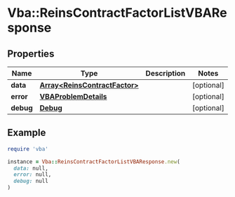 # Vba::ReinsContractFactorListVBAResponse

## Properties

| Name | Type | Description | Notes |
| ---- | ---- | ----------- | ----- |
| **data** | [**Array&lt;ReinsContractFactor&gt;**](ReinsContractFactor.md) |  | [optional] |
| **error** | [**VBAProblemDetails**](VBAProblemDetails.md) |  | [optional] |
| **debug** | [**Debug**](Debug.md) |  | [optional] |

## Example

```ruby
require 'vba'

instance = Vba::ReinsContractFactorListVBAResponse.new(
  data: null,
  error: null,
  debug: null
)
```


